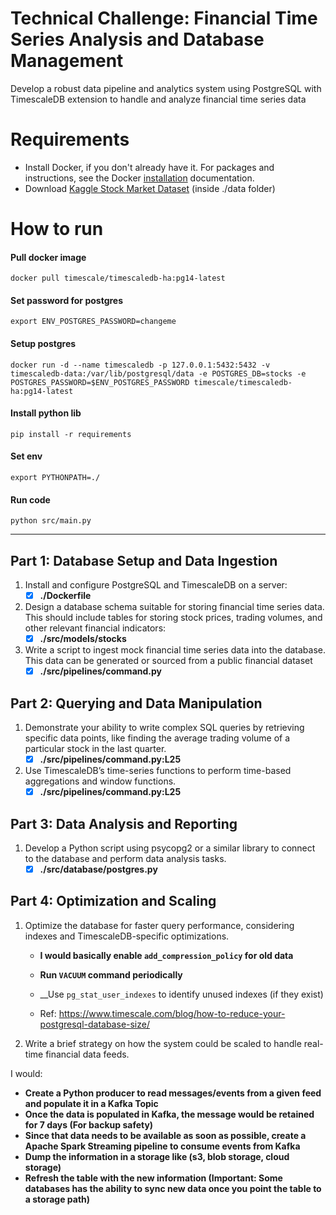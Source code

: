 # Technical Challenge: Financial Time Series Analysis and Database Management
Develop a robust data pipeline and analytics system using PostgreSQL with TimescaleDB extension to handle and analyze financial time series data

# Requirements

- Install Docker, if you don't already have it. For packages and instructions, see the Docker [installation](https://docs.docker.com/get-docker/) documentation.
- Download [Kaggle Stock Market Dataset](https://www.kaggle.com/datasets/jacksoncrow/stock-market-dataset/) (inside ./data folder)

# How to run

#### Pull docker image
```shell
docker pull timescale/timescaledb-ha:pg14-latest
```
#### Set password for postgres
```shell
export ENV_POSTGRES_PASSWORD=changeme
```
#### Setup postgres
```shell
docker run -d --name timescaledb -p 127.0.0.1:5432:5432 -v timescaledb-data:/var/lib/postgresql/data -e POSTGRES_DB=stocks -e POSTGRES_PASSWORD=$ENV_POSTGRES_PASSWORD timescale/timescaledb-ha:pg14-latest
```
#### Install python lib
```shell
pip install -r requirements
```
#### Set env
```shell
export PYTHONPATH=./
```
#### Run code
```shell
python src/main.py
```
_____

## Part 1: Database Setup and Data Ingestion
1) Install and configure PostgreSQL and TimescaleDB on a server: 
   - [x] __./Dockerfile__
2) Design a database schema suitable for storing financial time series data. This should
include tables for storing stock prices, trading volumes, and other relevant financial
indicators:
    - [x] __./src/models/stocks__
3) Write a script to ingest mock financial time series data into the database. This data can
be generated or sourced from a public financial dataset
    - [x] __./src/pipelines/command.py__

## Part 2: Querying and Data Manipulation

1) Demonstrate your ability to write complex SQL queries by retrieving specific data points,
like finding the average trading volume of a particular stock in the last quarter.
    - [x] __./src/pipelines/command.py:L25__

2) Use TimescaleDB’s time-series functions to perform time-based aggregations and
window functions.
    - [x] __./src/pipelines/command.py:L25__

## Part 3: Data Analysis and Reporting

1) Develop a Python script using psycopg2 or a similar library to connect to the database
and perform data analysis tasks.
    - [x] __./src/database/postgres.py__

## Part 4: Optimization and Scaling

1) Optimize the database for faster query performance, considering indexes and
TimescaleDB-specific optimizations.

   - __I would basically enable ```add_compression_policy``` for old data__
   - __Run ```VACUUM``` command periodically__
   - __Use ``pg_stat_user_indexes`` to identify unused indexes (if they exist)

   - Ref: https://www.timescale.com/blog/how-to-reduce-your-postgresql-database-size/

2) Write a brief strategy on how the system could be scaled to handle real-time financial
data feeds.
   
I would:

   - __Create a Python producer to read messages/events from a given feed and populate it in a Kafka Topic__
   - __Once the data is populated in Kafka, the message would be retained for 7 days (For backup safety)__
   - __Since that data needs to be available as soon as possible, create a Apache Spark Streaming pipeline to consume events from Kafka__
   - __Dump the information in a storage like (s3, blob storage, cloud storage)__
   - __Refresh the table with the new information (Important: Some databases has the ability to sync new data once you point the table to a storage path)__